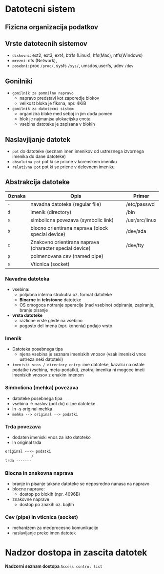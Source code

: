 # Datotecni sistem
## Fizicna organizacija podatkov
## Vrste datotecnih sistemov
- `diskovni`: ext2, ext3, ext4, btrfs (Linux), hfs(Mac), ntfs(Windows)
- `mrezni`: nfs (Network), 
- `posebni`: proc `/proc/`, sysfs `/sys/`, umsdos,userfs, udev `/dev`

## Gonilniki
- `gonilnik za pomnilno napravo`
    - napravo predstavi kot zaporedje blokov
    - velikost bloka je fiksna, npr. 4KiB
- `gonilnik za datotecni sistem`
    - organizira bloke med seboj in jim doda pomen
    - blok je najmanjsa alokacijska enota
    - vsebina datoteke je zapisana v blokih

## Naslavjljanje datotek
- `pot` do datoteke (seznam imen imenikov od ustreznega izvornega imenika do dane datoteke)
- `absolutna pot` pot ki se pricne v korenskem imeniku
- `relativna pot` pot ki se pricne v delovnem imeniku

## Abstrakcija datoteke
| **Oznaka** | **Opis** | **Primer** |
| - | - | - |
| `-` | navadna datoteka (regular file) | /etc/passwd |
| `d` | imenik (directory) | /bin |
| `s` | simbolicna povezava (symbolic link) | /usr/src/linux |
| `b` | blocno orientirana naprava (block special device) | /dev/sda |
| `c` | Znakovno orientirana naprava (character special device) | /dev/tty |
| `p` | poimenovana cev (named pipe) | |
| `s` | Vticnica (socket) | |

### Navadna datoteka
- vsebina:
    - poljubna interna strukutra oz. format datoteke
    - **Binarne** in **tekstovne** datoteke
    - OS omogoca notranje operacije (nad vsebino) odpiranje, zapiranje, branje pisanje
- **vrsta datoteke**
    - razlicne vrste glede na vsebino
    - pogosto del imena (npr. koncnia) podajo vrsto

### Imenik
- Datoteka posebnega tipa
    - njena vsebina je seznam imeniskih vnosov (vsak imeniski vnos ustreza neki datoteki)
- `imeniski vnos / directory entry`: ime datoteke, kazalci na ostale podatke (vsebina, meta-podatki), znotraj imenika ni mogoce imeti imeniskih vnosov z enakim imenom

### Simbolicna (mehka) povezava
- datoteke posebnega tipa 
- vsebina -> naslov (pot do) ciljne datoteke
- ln -s original mehka
- `mehka --> original --> podatki`

### Trda povezava
- dodaten imeniski vnos za isto datoteko
- ln original trda
```txt
original ---> podatki
            /
trda -------
```

### Blocna in znakovna naprava
- branje in pisanje taksne datoteke se neposredno nanasa na napravo
- blocne naprave:
    - dostop po blokih (npr. 4096B)
- znakovne naprave
    - dostop po znakih oz. bajtih

### Cev (pipe) in vticnica (socket)
- mehanizem za medprocesno komunikacijo
- naslavljanje preko imen datotek


# Nadzor dostopa in zascita datotek
**Nadzorni seznam dostopa** `Access control list`

